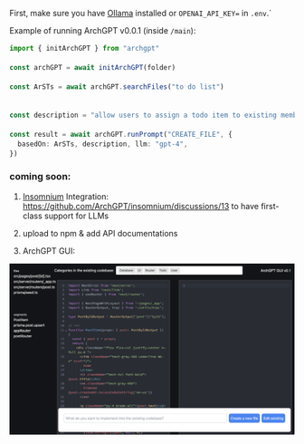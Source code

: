 First, make sure you have [Ollama](https://ollama.ai/) installed or `OPENAI_API_KEY=` in `.env`.`

Example of running ArchGPT v0.0.1 (inside `/main`): 

```typescript
import { initArchGPT } from "archgpt"

const archGPT = await initArchGPT(folder)

const ArSTs = await archGPT.searchFiles("to do list")


const description = "allow users to assign a todo item to existing members in a team"

const result = await archGPT.runPrompt("CREATE_FILE", {
  basedOn: ArSTs, description, llm: "gpt-4",
})
```

### coming soon: 

1. [Insomnium](https://github.com/ArchGPT/insomnium/) Integration: https://github.com/ArchGPT/insomnium/discussions/13 to have first-class support for LLMs

2. upload to npm & add API documentations

3. ArchGPT GUI: 

![HN](https://github.com/ArchGPT/ArchGPT/blob/main/gui.png?raw=true)


